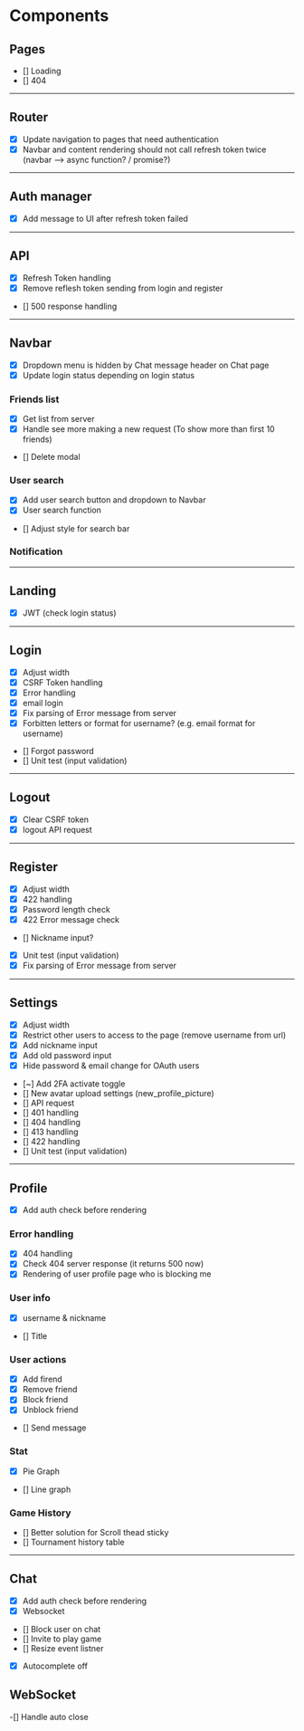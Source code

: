 # Components

## Pages
- [] Loading
- [] 404

---------------------------------------------------------------------

## Router
- [x] Update navigation to pages that need authentication
- [x] Navbar and content rendering should not call refresh token twice (navbar --> async function? / promise?)

---------------------------------------------------------------------

## Auth manager
-[x] Add message to UI after refresh token failed

---------------------------------------------------------------------

## API
- [x] Refresh Token handling
- [x] Remove reflesh token sending from login and register
- [] 500 response handling

---------------------------------------------------------------------

## Navbar
- [x] Dropdown menu is hidden by Chat message header on Chat page
- [x] Update login status depending on login status

### Friends list
- [x] Get list from server
- [x] Handle see more making a new request (To show more than first 10 friends)
- [] Delete modal

### User search
- [x] Add user search button and dropdown to Navbar
- [x] User search function
- [] Adjust style for search bar

### Notification

---------------------------------------------------------------------

## Landing
- [x] JWT (check login status)

---------------------------------------------------------------------

## Login
- [x] Adjust width
- [x] CSRF Token handling
- [x] Error handling
- [x] email login
- [x] Fix parsing of Error message from server
- [x] Forbitten letters or format for username? (e.g. email format for username)
- [] Forgot password
- [] Unit test (input validation)

---------------------------------------------------------------------

## Logout
- [x] Clear CSRF token
- [x] logout API request

---------------------------------------------------------------------

## Register
- [X] Adjust width
- [x] 422 handling
- [x] Password length check
- [x] 422 Error message check
- [] Nickname input?
- [x] Unit test (input validation)
- [x] Fix parsing of Error message from server

---------------------------------------------------------------------

## Settings
- [X] Adjust width
- [X] Restrict other users to access to the page (remove username from url)
- [X] Add nickname input
- [X] Add old password input
- [X] Hide password & email change for OAuth users
- [~] Add 2FA activate toggle
- [] New avatar upload settings (new_profile_picture)
- [] API request
- [] 401 handling
- [] 404 handling
- [] 413 handling
- [] 422 handling
- [] Unit test (input validation)

---------------------------------------------------------------------

## Profile

- [x] Add auth check before rendering

### Error handling
- [x] 404 handling
- [x] Check 404 server response (it returns 500 now)
- [x] Rendering of user profile page who is blocking me

### User info
- [x] username & nickname
- [] Title

### User actions
- [x] Add firend
- [x] Remove friend
- [x] Block friend
- [x] Unblock friend
- [] Send message

### Stat
- [x] Pie Graph
- [] Line graph

### Game History
- [] Better solution for Scroll thead sticky
- [] Tournament history table

---------------------------------------------------------------------

## Chat

- [x] Add auth check before rendering
- [x] Websocket
- [] Block user on chat
- [] Invite to play game
- [] Resize event listner
- [x] Autocomplete off

## WebSocket

-[] Handle auto close
